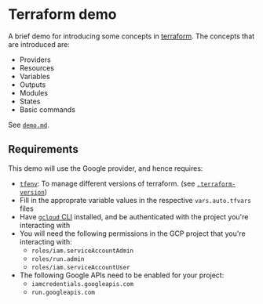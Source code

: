 # Terraform demo
A brief demo for introducing some concepts in [terraform](https://developer.hashicorp.com/terraform/intro).
The concepts that are introduced are:
- Providers
- Resources
- Variables
- Outputs
- Modules
- States
- Basic commands

See [`demo.md`](demo.md).

## Requirements
This demo will use the Google provider, and hence requires:
- [`tfenv`](https://github.com/tfutils/tfenv): To manage different versions of terraform. (see [`.terraform-version`](.terraform-version))
- Fill in the approprate variable values in the respective `vars.auto.tfvars` files
- Have [`gcloud` CLI](https://cloud.google.com/sdk/gcloud) installed, and be authenticated with the project you're interacting with
- You will need the following permissions in the GCP project that you're interacting with:
    - `roles/iam.serviceAccountAdmin`
    - `roles/run.admin`
    - `roles/iam.serviceAccountUser`
- The following Google APIs need to be enabled for your project:
    - `iamcredentials.googleapis.com`
    - `run.googleapis.com`

